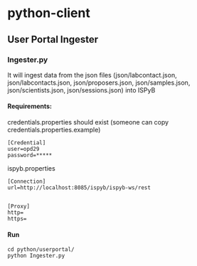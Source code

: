 # python-client

## User Portal Ingester

### Ingester.py

It will ingest data from the json files (json/labcontact.json, json/labcontacts.json, json/proposers.json, json/samples.json, json/scientists.json, json/sessions.json) into ISPyB
 
#### Requirements:

credentials.properties should exist (someone can copy credentials.properties.example)
```
[Credential]
user=opd29	
password=*****

```

ispyb.properties
```
[Connection]
url=http://localhost:8085/ispyb/ispyb-ws/rest


[Proxy]
http=
https=

```



#### Run

```
cd python/userportal/
python Ingester.py

```
